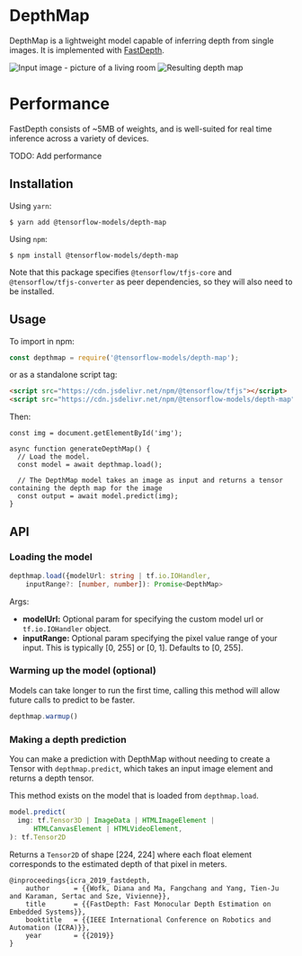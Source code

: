 # DepthMap

DepthMap is a lightweight model capable of inferring depth from single images. It is implemented with [FastDepth](https://arxiv.org/abs/1903.03273).

![Input image - picture of a living room](https://github.com/tensorflow/tfjs-models/blob/master/depth-map/demo/livingroom.jpg) ![Resulting depth map](https://github.com/tensorflow/tfjs-models/blob/master/depth-map/demo/output.jpg)

# Performance

FastDepth consists of ~5MB of weights, and is well-suited for real time inference across a variety of devices.

TODO: Add performance

## Installation

Using `yarn`:

    $ yarn add @tensorflow-models/depth-map

Using `npm`:

    $ npm install @tensorflow-models/depth-map

Note that this package specifies `@tensorflow/tfjs-core` and `@tensorflow/tfjs-converter` as peer dependencies, so they will also need to be installed.

## Usage

To import in npm:
```js
const depthmap = require('@tensorflow-models/depth-map');
```

or as a standalone script tag:
```html
<script src="https://cdn.jsdelivr.net/npm/@tensorflow/tfjs"></script>
<script src="https://cdn.jsdelivr.net/npm/@tensorflow-models/depth-map"></script>
```

Then:
```
const img = document.getElementById('img');

async function generateDepthMap() {
  // Load the model.
  const model = await depthmap.load();

  // The DepthMap model takes an image as input and returns a tensor containing the depth map for the image
  const output = await model.predict(img);
}
```
## API

### Loading the model
```ts
depthmap.load({modelUrl: string | tf.io.IOHandler,
    inputRange?: [number, number]): Promise<DepthMap>
```

Args:
- **modelUrl:** Optional param for specifying the custom model url or `tf.io.IOHandler` object.
- **inputRange:** Optional param specifying the pixel value range of your input. This is typically [0, 255] or [0, 1].
Defaults to [0, 255].

### Warming up the model (optional)

Models can take longer to run the first time, calling this method will allow future calls to predict to be faster.

```ts
depthmap.warmup()
```


### Making a depth prediction

You can make a prediction with DepthMap without needing to create a Tensor
with `depthmap.predict`, which takes an input image element and returns a
depth tensor.

This method exists on the model that is loaded from `depthmap.load`.

```ts
model.predict(
  img: tf.Tensor3D | ImageData | HTMLImageElement |
      HTMLCanvasElement | HTMLVideoElement,
): tf.Tensor2D
```

Returns a `Tensor2D` of shape [224, 224] where each float element corresponds to the estimated depth of that pixel in meters.

```
@inproceedings{icra_2019_fastdepth,
	author      = {{Wofk, Diana and Ma, Fangchang and Yang, Tien-Ju and Karaman, Sertac and Sze, Vivienne}},
	title       = {{FastDepth: Fast Monocular Depth Estimation on Embedded Systems}},
	booktitle   = {{IEEE International Conference on Robotics and Automation (ICRA)}},
	year        = {{2019}}
}
```
